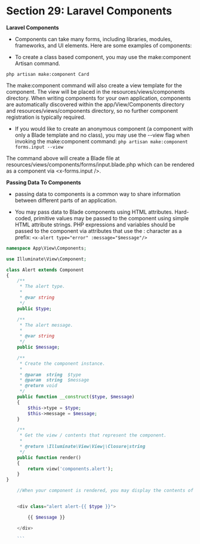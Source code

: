 # Section 29: Laravel Components

**Laravel Components**

- Components can take many forms, including libraries, modules, frameworks, and UI elements. Here are some examples of components:

- To create a class based component, you may use the make:component Artisan command.

`php artisan make:component Card`

The make:component command will also create a view template for the component. The view will be placed in the resources/views/components directory. When writing components for your own application, components are automatically discovered within the app/View/Components directory and resources/views/components directory, so no further component registration is typically required.

- If you would like to create an anonymous component (a component with only a Blade template and no class), you may use the --view flag when invoking the make:component command:
  `php artisan make:component forms.input --view`

The command above will create a Blade file at resources/views/components/forms/input.blade.php which can be rendered as a component via <x-forms.input />.

**Passing Data To Components**

- passing data to components is a common way to share information between different parts of an application.

- You may pass data to Blade components using HTML attributes. Hard-coded, primitive values may be passed to the component using simple HTML attribute strings. PHP expressions and variables should be passed to the component via attributes that use the : character as a prefix:
  `<x-alert type="error" :message="$message"/>`

````PHP
namespace App\View\Components;

use Illuminate\View\Component;

class Alert extends Component
{
    /**
     * The alert type.
     *
     * @var string
     */
    public $type;

    /**
     * The alert message.
     *
     * @var string
     */
    public $message;

    /**
     * Create the component instance.
     *
     * @param  string  $type
     * @param  string  $message
     * @return void
     */
    public function __construct($type, $message)
    {
        $this->type = $type;
        $this->message = $message;
    }

    /**
     * Get the view / contents that represent the component.
     *
     * @return \Illuminate\View\View|\Closure|string
     */
    public function render()
    {
        return view('components.alert');
    }
}

    //When your component is rendered, you may display the contents of your component's public variables by echoing the variables by name:


    <div class="alert alert-{{ $type }}">

        {{ $message }}

    </div>

    ```
````

